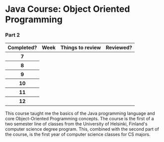 <head>
  <link rel="stylesheet" href="https://stackpath.bootstrapcdn.com/bootstrap/4.3.1/css/bootstrap.min.css" integrity="sha384-ggOyR0iXCbMQv3Xipma34MD+dH/1fQ784/j6cY/iJTQUOhcWr7x9JvoRxT2MZw1T" crossorigin="anonymous">
  </head>
  
  <body>
  <h1> Java Course: Object Oriented Programming</h1>
  <h3> Part 2 </h3>
  
  <div class="container">
  <div class="row">
    <div class="col-6">
      <table class="table table-dark">
  <thead>
    <tr>
      <th scope="col">Completed?</th>
      <th scope="col">Week</th>
      <th scope="col">Things to review</th>
      <th scope="col">Reviewed?</th>
    </tr>
  </thead>
  <tbody>
    <tr>
      <th scope="row">7</th>
      <td></td>
      <td></td>
      <td></td>
    </tr>
        <tr>
      <th scope="row">8</th>
      <td></td>
      <td></td>
      <td></td>
    </tr>
        <tr>
      <th scope="row">9</th>
      <td></td>
      <td></td>
      <td></td>
    </tr>
        <tr>
      <th scope="row">10</th>
      <td></td>
      <td></td>
      <td></td>
    </tr>
        <tr>
      <th scope="row">11</th>
      <td></td>
      <td></td>
      <td></td>
    </tr>
         <tr>
      <th scope="row">12</th>
      <td></td>
      <td></td>
      <td></td>
    </tr>
  </tbody>
</table>
      <p> This course taught me the basics of the Java programming language and core Object-Oriented Programming concepts. The course is the first of a two semester line of classes from the University of Helsinki, Finland's computer science degree program. This, combined with the second part of the course, is the first year of computer science classes for CS majors.</p>
    </div> 
  </div>
  </div> 
  </body>
  
